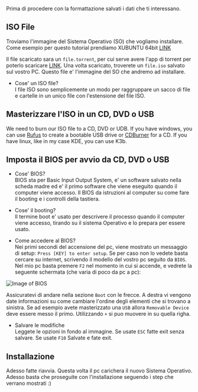 Prima di procedere con la formattazione salvati i dati che ti interessano.

## ISO File

Troviamo l'immagine del Sistema Operativo (SO)
che vogliamo installare. Come esempio per questo tutorial
prendiamo XUBUNTU 64bit [LINK](https://xubuntu.org/download)

Il file scaricato sara un `file.torrent`, per cui serve avere
l'app di torrent per poterlo scaricare [LINK](http://www.utorrent.com). Una volta scaricato,
troverete un `file.iso` salvato sul vostro PC.
Questo file e' l'immagine del SO che andremo ad installare.

* Cose' un ISO file? <br/>
I file ISO sono semplicemente un modo per raggruppare un sacco di
 file e cartelle in un unico file con l'estensione del file ISO.

## Masterizzare l'ISO in un CD, DVD o USB

We need to burn our ISO file to a CD, DVD or UDB.
If you have windows, you can use
 [Rufus](https://rufus.akeo.ie/?locale) to create a bootable USB
 drive or [CDBurner](https://rufus.akeo.ie/?locale) for a CD.
If you have linux, like in my case KDE, you can use K3b.

## Imposta il BIOS per avvio da CD, DVD o USB
* Cose' BIOS? <br/>
BIOS sta per Basic Input Output System, e' un software salvato
nella scheda madre ed e' il primo software che viene eseguito
quando il computer viene accesso. Il BIOS da istruzioni al
 computer su come fare il booting e i controlli della tastiera.

* Cose' il booting? <br/>
Il termine boot e' usato per descrivere il processo quando il
computer viene accesso, tirando su il sistema Operativo e lo
prepara per essere usato.

* Come accedere al BIOS? <br/>
Nei primi secondi del accensione del pc, viene mostrato un messaggio
di setup: `Press [KEY] to enter setup`. Se per caso non lo vedete
basta cercare su internet, scrivendo il modello del vostro pc
seguito da `BIOS`. Nel mio pc basta premere `F2` nel momento
in cui si accende, e vedrete la seguente schermata (che varia di
  poco da pc a pc):

![Image of BIOS](https://fthmb.tqn.com/CDK7JLalzFPevT2HZqA5KW48D2o=/768x0/filters:no_upscale():max_bytes(150000):strip_icc()/boot-options-cd-first-599596b1845b340010bd4a99.png)

Assicuratevi di andare nella sezione `Boot` con le frecce.
A destra vi vengono date informazioni su come cambiare l'ordine
degli elementi che si trovano a sinistra.
Se ad esempio avete masterizzato una `USB` allora `Removable Device`
deve essere messo il primo. Utilizzando `+` si puo muovere in su
quella righa.

* Salvare le modifiche <br/>
Leggete le opzioni in fondo al immagine. Se usate `ESC` fatte exit
senza salvare. Se usate `F10` Salvate e fate exit.

## Installazione
Adesso fatte riavvia. Questa volta il pc carichera il nuovo Sistema
Operativo. Adesso basta che proseguite con l'installazione
seguendo i step che verrano mostrati :)
